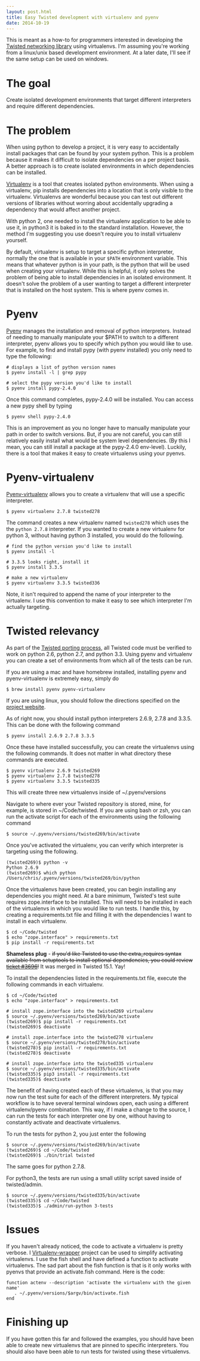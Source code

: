 ```yaml
---
layout: post.html 
title: Easy Twisted development with virtualenv and pyenv 
date: 2014-10-19 
---
```


This is meant as a how-to for programmers
interested in developing the [Twisted networking
library](https://www.twistedmatrix.com) using virtualenvs. I'm assuming
you're working from a linux/unix based development environment. At a
later date, I'll see if the same setup can be used on windows.

The goal
========

Create isolated development environments that target different
interpreters and require different dependencies.

The problem
===========

When using python to develop a project, it is very easy to accidentally
install packages that can be found by your system python. This is a
problem because it makes it difficult to isolate dependencies on a per
project basis. A better approach is to create isolated environments in
which dependencies can be installed.

[Virtualenv](https://virtualenv.pypa.io/en/latest/virtualenv.html) is a
tool that creates isolated python environments. When using a virtualenv,
pip installs dependencies into a location that is only visible to the
virtualenv. Virtualenvs are wonderful because you can test out different
versions of libraries without worring about accidentally upgrading a
dependency that would affect another project.

With python 2, one needed to install the virtualenv application to be
able to use it, in python3 it is baked in to the standard installation.
However, the method I'm suggesting you use doesn't require you to
install virtualenv yourself.

By default, virtualenv is setup to target a specific python interpreter,
normally the one that is available in your `$PATH` environment variable.
This means that whatever python is in your path, is the python that will
be used when creating your virtualenv. While this is helpful, it only
solves the problem of being able to install dependencies in an isolated
environment. It doesn't solve the problem of a user wanting to target a
different interpreter that is installed on the host system. This is
where pyenv comes in.

Pyenv
=====

[Pyenv](https://github.com/yyuu/pyenv) manages the installation and
removal of python interpreters. Instead of needing to manually
manipulate your \$PATH to switch to a different interpreter, pyenv
allows you to specify which python you would like to use. For example,
to find and install pypy (with pyenv installed) you only need to type
the following:

``` {.sourceCode .bash}
# displays a list of python version names
$ pyenv install -l | grep pypy

# select the pypy version you'd like to install
$ pyenv install pypy-2.4.0
```

Once this command completes, pypy-2.4.0 will be installed. You can
access a new pypy shell by typing

``` {.sourceCode .bash}
$ pyenv shell pypy-2.4.0
```

This is an improvement as you no longer have to manually manipulate your
path in order to switch versions. But, if you are not careful, you can
still relatively easily install what would be system level dependencies.
(By this I mean, you can still install a package at the pypy-2.4.0
env-level). Luckily, there is a tool that makes it easy to create
virtualenvs using your pyenvs.

Pyenv-virtualenv
================

[Pyenv-virtualenv](https://github.com/yyuu/pyenv-virtualenv) allows you
to create a virtualenv that will use a specific interpreter.

``` {.sourceCode .bash}
$ pyenv virtualenv 2.7.8 twisted278
```

The command creates a new virtualenv named `twisted278` which uses the
the `python 2.7.8` interpreter. If you wanted to create a new virtualenv
for python 3, without having python 3 installed, you would do the
following.

``` {.sourceCode .bash}
# find the python version you'd like to install
$ pyenv install -l

# 3.3.5 looks right, install it
$ pyenv install 3.3.5

# make a new virtualenv
$ pyenv virtualenv 3.3.5 twisted336
```

Note, it isn't required to append the name of your interpreter to the
virtualenv. I use this convention to make it easy to see which
interpreter I'm actually targeting.

Twisted relevancy
=================

As part of the [Twisted porting
process](https://twistedmatrix.com/trac/wiki/Plan/Python%203), all
Twisted code must be verified to work on python 2.6, python 2.7, and
python 3.3. Using pyenv and virtualenv you can create a set of
environments from which all of the tests can be run.

If you are using a mac and have homebrew installed, installing pyenv and
pyenv-virtualenv is extremely easy, simply do

``` {.sourceCode .bash}
$ brew install pyenv pyenv-virtualenv
```

If you are using linux, you should follow the directions specified on
the [project website](https://github.com/yyuu/pyenv#installation).

As of right now, you should install python interpreters 2.6.9, 2.7.8 and
3.3.5. This can be done with the following command

``` {.sourceCode .bash}
$ pyenv install 2.6.9 2.7.8 3.3.5
```

Once these have installed successfully, you can create the virtualenvs
using the following commands. It does not matter in what directory these
commands are executed.

``` {.sourceCode .bash}
$ pyenv virtualenv 2.6.9 twisted269
$ pyenv virtualenv 2.7.8 twisted278
$ pyenv virtualenv 3.3.5 twisted335
```

This will create three new virtualenvs inside of \~/.pyenv/versions

Navigate to where ever your Twisted repository is stored, mine, for
example, is stored in \~/Code/twisted. If you are using bash or zsh, you
can run the activate script for each of the environments using the
following command

``` {.sourceCode .bash}
$ source ~/.pyenv/versions/twisted269/bin/activate
```

Once you've activated the virtualenv, you can verify which interpreter
is targeting using the following.

``` {.sourceCode .bash}
(twisted269)$ python -v
Python 2.6.9
(twisted269)$ which python
/Users/chris/.pyenv/versions/twisted269/bin/python
```

Once the virtualenvs have been created, you can begin installing any
dependencies you might need. At a bare minimum, Twisted's test suite
requires zope.interface to be installed. This will need to be installed
in each of the virtualenvs in which you would like to run tests. I
handle this, by creating a requirements.txt file and filling it with the
dependencies I want to install in each virtualenv.

``` {.sourceCode .bash}
$ cd ~/Code/twisted
$ echo "zope.interface" > requirements.txt
$ pip install -r requirements.txt
```

**Shameless plug** - ~~if you'd like Twisted to use the extra\_requires
syntax available from setuptools to install optional dependencies, you
could review [ticket #3696](https://twistedmatrix.com/trac/ticket/3696)!~~
It was merged in Twisted 15.1. Yay!

To install the dependencies listed in the requirements.txt file, execute
the following commands in each virtualenv.

``` {.sourceCode .bash}
$ cd ~/Code/twisted
$ echo "zope.interface" > requirements.txt

# install zope.interface into the twisted269 virtualenv
$ source ~/.pyenv/versions/twisted269/bin/activate
(twisted269)$ pip install -r requirements.txt
(twisted269)$ deactivate

# install zope.interface into the twisted278 virtualenv
$ source ~/.pyenv/versions/twisted278/bin/activate
(twisted278)$ pip install -r requirements.txt
(twisted278)$ deactivate

# install zope.interface into the twisted335 virtualenv
$ source ~/.pyenv/versions/twisted335/bin/activate
(twisted335)$ pip3 install -r requirements.txt
(twisted335)$ deactivate
```

The benefit of having created each of these virtualenvs, is that you may
now run the test suite for each of the different interpreters. My
typical workflow is to have several terminal windows open, each using a
different virtualenv/pyenv combination. This way, if I make a change to
the source, I can run the tests for each interpreter one by one, without
having to constantly activate and deactivate virtualenvs.

To run the tests for python 2, you just enter the following

``` {.sourceCode .bash}
$ source ~/.pyenv/versions/twisted269/bin/activate
(twisted269)$ cd ~/Code/twisted
(twisted269)$ ./bin/trial twisted
```

The same goes for python 2.7.8.

For python3, the tests are run using a small utility script saved inside
of twisted/admin.

``` {.sourceCode .bash}
$ source ~/.pyenv/versions/twisted335/bin/activate
(twisted335)$ cd ~/Code/twisted
(twisted335)$ ./admin/run-python 3-tests
```

Issues
======

If you haven't already noticed, the code to activate a virtualenv is
pretty verbose. I
[Virtualenv-wrapper](http://virtualenvwrapper.readthedocs.org/en/latest/)
project can be used to simplify activating virtualenvs. I use the fish
shell and have defined a function to activate virtualenvs. The sad part
about the fish function is that is it only works with pyenvs that
provide an activate.fish command. Here is the code:

``` {.sourceCode .bash}
function actenv --description 'activate the virtualenv with the given name'
   . ~/.pyenv/versions/$argv/bin/activate.fish
end
```

Finishing up
============

If you have gotten this far and followed the examples, you should have
been able to create new virtualenvs that are pinned to specific
interpreters. You should also have been able to run tests for twisted
using these virtualenvs.
